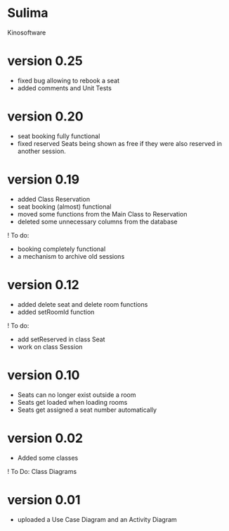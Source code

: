 # Sulima
Kinosoftware

# version 0.25
+ fixed bug allowing to rebook a seat
+ added comments and Unit Tests

# version 0.20
+ seat booking fully functional
+ fixed reserved Seats being shown as free if they were also reserved in another session.

# version 0.19
+ added Class Reservation
+ seat booking (almost) functional
+ moved some functions from the Main Class to Reservation
+ deleted some unnecessary columns from the database

! To do:
- booking completely functional
- a mechanism to archive old sessions

# version 0.12
+ added delete seat and delete room functions
+ added setRoomId function

! To do:
- add setReserved in class Seat
- work on class Session
         
# version 0.10
+ Seats can no longer exist outside a room
+ Seats get loaded when loading rooms
+ Seats get assigned a seat number automatically

# version 0.02
+ Added some classes

! To Do: Class Diagrams

# version 0.01
+ uploaded a Use Case Diagram and an Activity Diagram
   

